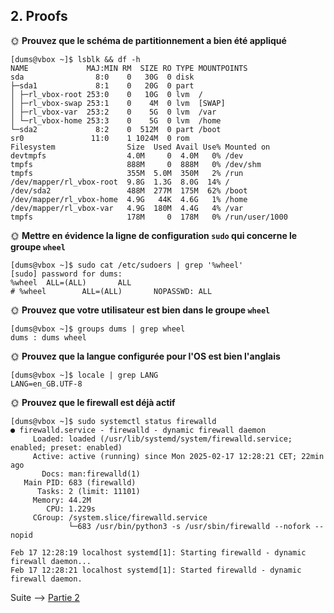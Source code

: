 ## 2. Proofs

🌞 **Prouvez que le schéma de partitionnement a bien été appliqué**

```PS
[dums@vbox ~]$ lsblk && df -h
NAME             MAJ:MIN RM  SIZE RO TYPE MOUNTPOINTS
sda                8:0    0   30G  0 disk
├─sda1             8:1    0   20G  0 part
│ ├─rl_vbox-root 253:0    0   10G  0 lvm  /
│ ├─rl_vbox-swap 253:1    0    4M  0 lvm  [SWAP]
│ ├─rl_vbox-var  253:2    0    5G  0 lvm  /var
│ └─rl_vbox-home 253:3    0    5G  0 lvm  /home
└─sda2             8:2    0  512M  0 part /boot
sr0               11:0    1 1024M  0 rom
Filesystem                Size  Used Avail Use% Mounted on
devtmpfs                  4.0M     0  4.0M   0% /dev
tmpfs                     888M     0  888M   0% /dev/shm
tmpfs                     355M  5.0M  350M   2% /run
/dev/mapper/rl_vbox-root  9.8G  1.3G  8.0G  14% /
/dev/sda2                 488M  277M  175M  62% /boot
/dev/mapper/rl_vbox-home  4.9G   44K  4.6G   1% /home
/dev/mapper/rl_vbox-var   4.9G  180M  4.4G   4% /var
tmpfs                     178M     0  178M   0% /run/user/1000
```

🌞 **Mettre en évidence la ligne de configuration `sudo` qui concerne le groupe `wheel`**

```PS
[dums@vbox ~]$ sudo cat /etc/sudoers | grep '%wheel'
[sudo] password for dums:
%wheel  ALL=(ALL)       ALL
# %wheel        ALL=(ALL)       NOPASSWD: ALL
```

🌞 **Prouvez que votre utilisateur est bien dans le groupe `wheel`**
```PS
[dums@vbox ~]$ groups dums | grep wheel
dums : dums wheel
```

🌞 **Prouvez que la langue configurée pour l'OS est bien l'anglais**

```PS
[dums@vbox ~]$ locale | grep LANG
LANG=en_GB.UTF-8
```

🌞 **Prouvez que le firewall est déjà actif**

```PS
[dums@vbox ~]$ sudo systemctl status firewalld
● firewalld.service - firewalld - dynamic firewall daemon
     Loaded: loaded (/usr/lib/systemd/system/firewalld.service; enabled; preset: enabled)
     Active: active (running) since Mon 2025-02-17 12:28:21 CET; 22min ago
       Docs: man:firewalld(1)
   Main PID: 683 (firewalld)
      Tasks: 2 (limit: 11101)
     Memory: 44.2M
        CPU: 1.229s
     CGroup: /system.slice/firewalld.service
             └─683 /usr/bin/python3 -s /usr/sbin/firewalld --nofork --nopid

Feb 17 12:28:19 localhost systemd[1]: Starting firewalld - dynamic firewall daemon...
Feb 17 12:28:21 localhost systemd[1]: Started firewalld - dynamic firewall daemon.
```

Suite --> [Partie 2](./part2.md)
